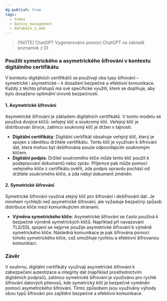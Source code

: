 ```yaml
---
dg-publish: true
tags:
  - tomas
  - datovy_management
  - databaze_a_web
---
```

> [!NOTE] ChatGPT
> Vygenerováno pomocí ChatGPT na základě poznamek z DI
### Použití symetrického a asymetrického šifrování v kontextu digitálního certifikátu

V kontextu digitálních certifikátů se používají oba typy šifrování – symetrické i asymetrické – k dosažení bezpečné a efektivní komunikace. Každý z těchto přístupů má své specifické využití, které se doplňuje, aby bylo dosaženo optimální úrovně bezpečnosti.

#### 1. **Asymetrické šifrování**
Asymetrické šifrování je základem digitálních certifikátů. V tomto modelu se používá dvojice klíčů: veřejný klíč a soukromý klíč. Veřejný klíč je distribuován široce, zatímco soukromý klíč je držen v tajnosti.

- **Digitální certifikáty**: Digitální certifikát obsahuje veřejný klíč, který je spojen s identitou držitele certifikátu. Tento klíč je využíván k šifrování dat, která mohou být dešifrována pouze odpovídajícím soukromým klíčem.
- **Digitální podpis**: Držitel soukromého klíče může tento klíč použít k podepisování dokumentů nebo zpráv. Příjemce pak může pomocí veřejného klíče z certifikátu ověřit, zda podpis opravdu pochází od držitele soukromého klíče, a zda nebyl dokument změněn.

#### 2. **Symetrické šifrování**
Symetrické šifrování využívá stejný klíč pro šifrování i dešifrování dat. Je mnohem rychlejší než asymetrické šifrování, ale vyžaduje bezpečný způsob distribuce klíče mezi komunikujícími stranami.

- **Výměna symetrického klíče**: Asymetrické šifrování se často používá k bezpečné výměně symetrických klíčů. Například při navazování TLS/SSL spojení se nejprve použije asymetrické šifrování k výměně symetrického klíče. Následná komunikace je pak šifrována pomocí tohoto symetrického klíče, což umožňuje rychlou a efektivní šifrovanou komunikaci.

### Závěr
V souhrnu, digitální certifikáty využívají asymetrické šifrování k zabezpečení autentizace a integrity dat (například prostřednictvím digitálních podpisů), zatímco symetrické šifrování je využíváno pro rychlé šifrování datových přenosů, kde symetrický klíč je bezpečně vyměněn pomocí asymetrického šifrování. Tímto způsobem jsou využívány výhody obou typů šifrování pro zajištění bezpečné a efektivní komunikace.